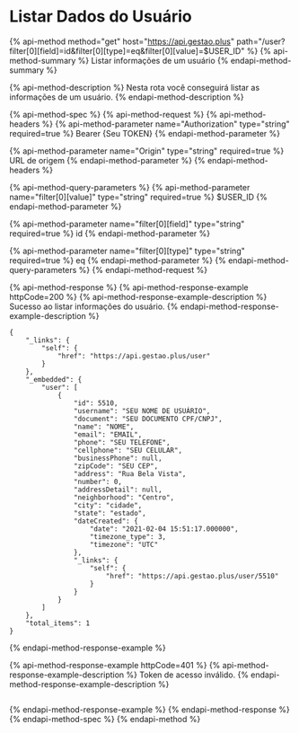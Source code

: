 # Listar Dados do Usuário

{% api-method method="get" host="https://api.gestao.plus" path="/user?filter\[0\]\[field\]=id&filter\[0\]\[type\]=eq&filter\[0\]\[value\]=$USER\_ID" %}
{% api-method-summary %}
Listar informações de um usuário
{% endapi-method-summary %}

{% api-method-description %}
Nesta rota você conseguirá listar as informações de um usuário.
{% endapi-method-description %}

{% api-method-spec %}
{% api-method-request %}
{% api-method-headers %}
{% api-method-parameter name="Authorization" type="string" required=true %}
Bearer {Seu TOKEN}
{% endapi-method-parameter %}

{% api-method-parameter name="Origin" type="string" required=true %}
URL de origem
{% endapi-method-parameter %}
{% endapi-method-headers %}

{% api-method-query-parameters %}
{% api-method-parameter name="filter\[0\]\[value\]" type="string" required=true %}
$USER\_ID
{% endapi-method-parameter %}

{% api-method-parameter name="filter\[0\]\[field\]" type="string" required=true %}
id
{% endapi-method-parameter %}

{% api-method-parameter name="filter\[0\]\[type\]" type="string" required=true %}
eq
{% endapi-method-parameter %}
{% endapi-method-query-parameters %}
{% endapi-method-request %}

{% api-method-response %}
{% api-method-response-example httpCode=200 %}
{% api-method-response-example-description %}
Sucesso ao listar informações do usuário.
{% endapi-method-response-example-description %}

```
{
    "_links": {
        "self": {
            "href": "https://api.gestao.plus/user"
        }
    },
    "_embedded": {
        "user": [
            {
                "id": 5510,
                "username": "SEU NOME DE USUÁRIO",
                "document": "SEU DOCUMENTO CPF/CNPJ",
                "name": "NOME",
                "email": "EMAIL",
                "phone": "SEU TELEFONE",
                "cellphone": "SEU CELULAR",
                "businessPhone": null,
                "zipCode": "SEU CEP",
                "address": "Rua Bela Vista",
                "number": 0,
                "addressDetail": null,
                "neighborhood": "Centro",
                "city": "cidade",
                "state": "estado",
                "dateCreated": {
                    "date": "2021-02-04 15:51:17.000000",
                    "timezone_type": 3,
                    "timezone": "UTC"
                },
                "_links": {
                    "self": {
                        "href": "https://api.gestao.plus/user/5510"
                    }
                }
            }
        ]
    },
    "total_items": 1
}
```
{% endapi-method-response-example %}

{% api-method-response-example httpCode=401 %}
{% api-method-response-example-description %}
Token de acesso inválido.
{% endapi-method-response-example-description %}

```

```
{% endapi-method-response-example %}
{% endapi-method-response %}
{% endapi-method-spec %}
{% endapi-method %}



